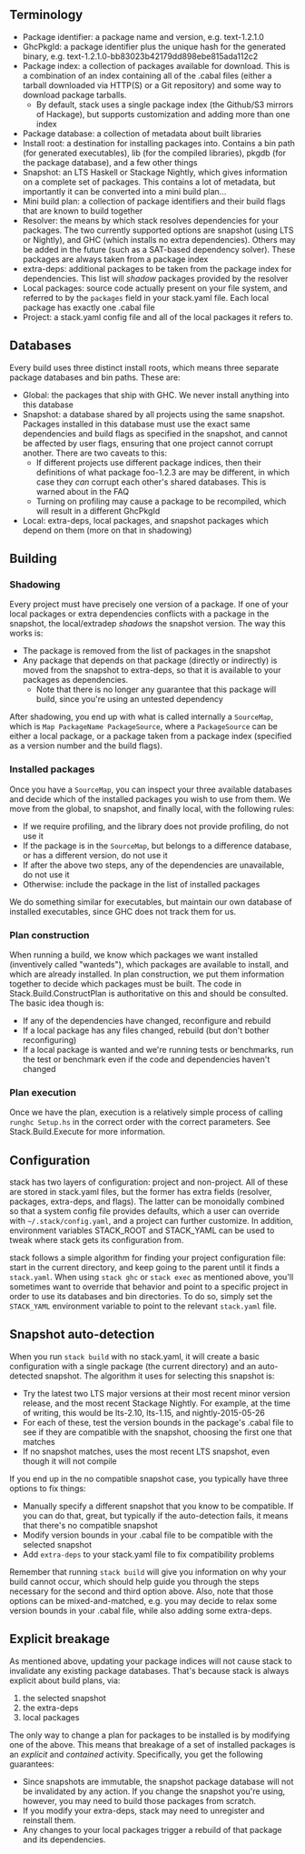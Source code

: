 ## Terminology

* Package identifier: a package name and version, e.g. text-1.2.1.0
* GhcPkgId: a package identifier plus the unique hash for the generated binary, e.g. text-1.2.1.0-bb83023b42179dd898ebe815ada112c2
* Package index: a collection of packages available for download. This is a combination of an index containing all of the .cabal files (either a tarball downloaded via HTTP(S) or a Git repository) and some way to download package tarballs.
    * By default, stack uses a single package index (the Github/S3 mirrors of Hackage), but supports customization and adding more than one index
* Package database: a collection of metadata about built libraries
* Install root: a destination for installing packages into. Contains a bin path (for generated executables), lib (for the compiled libraries), pkgdb (for the package database), and a few other things
* Snapshot: an LTS Haskell or Stackage Nightly, which gives information on a complete set of packages. This contains a lot of metadata, but importantly it can be converted into a mini build plan...
* Mini build plan: a collection of package identifiers and their build flags that are known to build together
* Resolver: the means by which stack resolves dependencies for your packages. The two currently supported options are snapshot (using LTS or Nightly), and GHC (which installs no extra dependencies). Others may be added in the future (such as a SAT-based dependency solver). These packages are always taken from a package index
* extra-deps: additional packages to be taken from the package index for dependencies. This list will *shadow* packages provided by the resolver
* Local packages: source code actually present on your file system, and referred to by the `packages` field in your stack.yaml file. Each local package has exactly one .cabal file
* Project: a stack.yaml config file and all of the local packages it refers to. 

## Databases

Every build uses three distinct install roots, which means three separate package databases and bin paths. These are:

* Global: the packages that ship with GHC. We never install anything into this database
* Snapshot: a database shared by all projects using the same snapshot. Packages installed in this database must use the exact same dependencies and build flags as specified in the snapshot, and cannot be affected by user flags, ensuring that one project cannot corrupt another. There are two caveats to this:
    * If different projects use different package indices, then their definitions of what package foo-1.2.3 are may be different, in which case they *can* corrupt each other's shared databases. This is warned about in the FAQ
    * Turning on profiling may cause a package to be recompiled, which will result in a different GhcPkgId
* Local: extra-deps, local packages, and snapshot packages which depend on them (more on that in shadowing)

## Building

### Shadowing

Every project must have precisely one version of a package. If one of your
local packages or extra dependencies conflicts with a package in the snapshot,
the local/extradep *shadows* the snapshot version. The way this works is:

* The package is removed from the list of packages in the snapshot
* Any package that depends on that package (directly or indirectly) is moved from the snapshot to extra-deps, so that it is available to your packages as dependencies.
    * Note that there is no longer any guarantee that this package will build, since you're using an untested dependency

After shadowing, you end up with what is called internally a `SourceMap`, which
is `Map PackageName PackageSource`, where a `PackageSource` can be either a
local package, or a package taken from a package index (specified as a version
number and the build flags).

### Installed packages

Once you have a `SourceMap`, you can inspect your three available databases and
decide which of the installed packages you wish to use from them. We move from
the global, to snapshot, and finally local, with the following rules:

* If we require profiling, and the library does not provide profiling, do not use it
* If the package is in the `SourceMap`, but belongs to a difference database, or has a different version, do not use it
* If after the above two steps, any of the dependencies are unavailable, do not use it
* Otherwise: include the package in the list of installed packages

We do something similar for executables, but maintain our own database of
installed executables, since GHC does not track them for us.

### Plan construction

When running a build, we know which packages we want installed (inventively
called "wanteds"), which packages are available to install, and which are
already installed. In plan construction, we put them information together to
decide which packages must be built. The code in Stack.Build.ConstructPlan is
authoritative on this and should be consulted. The basic idea though is:

* If any of the dependencies have changed, reconfigure and rebuild
* If a local package has any files changed, rebuild (but don't bother reconfiguring)
* If a local package is wanted and we're running tests or benchmarks, run the test or benchmark even if the code and dependencies haven't changed

### Plan execution

Once we have the plan, execution is a relatively simple process of calling
`runghc Setup.hs` in the correct order with the correct parameters. See
Stack.Build.Execute for more information.

## Configuration

stack has two layers of configuration: project and non-project. All of these
are stored in stack.yaml files, but the former has extra fields (resolver,
packages, extra-deps, and flags). The latter can be monoidally combined so that
a system config file provides defaults, which a user can override with
`~/.stack/config.yaml`, and a project can further customize. In addition,
environment variables STACK\_ROOT and STACK\_YAML can be used to tweak where
stack gets its configuration from.

stack follows a simple algorithm for finding your project configuration file:
start in the current directory, and keep going to the parent until it finds a
`stack.yaml`. When using `stack ghc` or `stack exec` as mentioned above, you'll
sometimes want to override that behavior and point to a specific project in
order to use its databases and bin directories. To do so, simply set the
`STACK_YAML` environment variable to point to the relevant `stack.yaml` file.

## Snapshot auto-detection

When you run `stack build` with no stack.yaml, it will create a basic
configuration with a single package (the current directory) and an
auto-detected snapshot. The algorithm it uses for selecting this snapshot is:

* Try the latest two LTS major versions at their most recent minor version release, and the most recent Stackage Nightly. For example, at the time of writing, this would be lts-2.10, lts-1.15, and nightly-2015-05-26
* For each of these, test the version bounds in the package's .cabal file to see if they are compatible with the snapshot, choosing the first one that matches
* If no snapshot matches, uses the most recent LTS snapshot, even though it will not compile

If you end up in the no compatible snapshot case, you typically have three options to fix things:

* Manually specify a different snapshot that you know to be compatible. If you can do that, great, but typically if the auto-detection fails, it means that there's no compatible snapshot
* Modify version bounds in your .cabal file to be compatible with the selected snapshot
* Add `extra-deps` to your stack.yaml file to fix compatibility problems

Remember that running `stack build` will give you information on why your build
cannot occur, which should help guide you through the steps necessary for the
second and third option above. Also, note that those options can be
mixed-and-matched, e.g. you may decide to relax some version bounds in your
.cabal file, while also adding some extra-deps.

## Explicit breakage

As mentioned above, updating your package indices will not cause stack to
invalidate any existing package databases. That's because stack is always
explicit about build plans, via:

1. the selected snapshot
2. the extra-deps
3. local packages

The only way to change a plan for packages to be installed is by modifying one
of the above. This means that breakage of a set of installed packages is an
*explicit* and *contained* activity. Specifically, you get the following
guarantees:

* Since snapshots are immutable, the snapshot package database will not be invalidated by any action. If you change the snapshot you're using, however, you may need to build those packages from scratch.
* If you modify your extra-deps, stack may need to unregister and reinstall them.
* Any changes to your local packages trigger a rebuild of that package and its dependencies.
